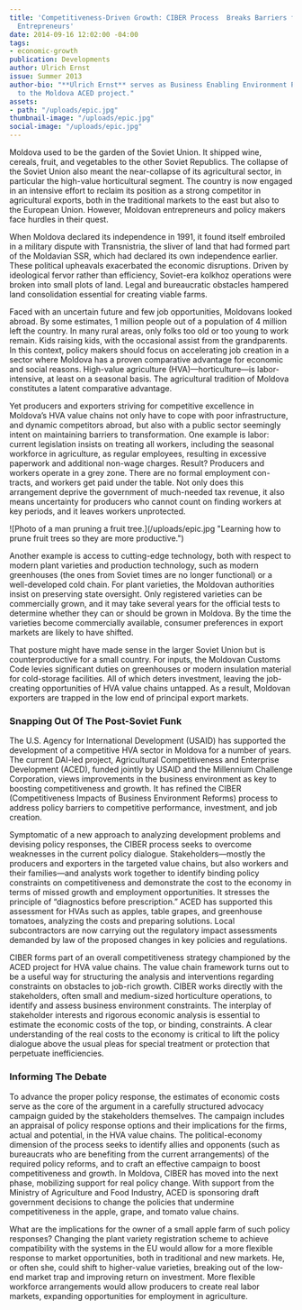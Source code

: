 ```yaml
---
title: 'Competitiveness-Driven Growth: CIBER Process  Breaks Barriers for Moldovan
  Entrepreneurs'
date: 2014-09-16 12:02:00 -04:00
tags:
- economic-growth
publication: Developments
author: Ulrich Ernst
issue: Summer 2013
author-bio: "**Ulrich Ernst** serves as Business Enabling Environment Policy Specialist
  to the Moldova ACED project."
assets:
- path: "/uploads/epic.jpg"
thumbnail-image: "/uploads/epic.jpg"
social-image: "/uploads/epic.jpg"
---
```


<p>Moldova used to be the garden of the Soviet Union. It shipped wine, cereals, fruit, and vegetables to the other Soviet Republics. The collapse of the Soviet Union also meant the near-collapse of its agricultural sector, in particular the high-value horticultural segment. The country is now engaged in an intensive effort to reclaim its position as a strong competitor in agricultural exports, both in the traditional markets to the east but also to the European Union. However, Moldovan entrepreneurs and policy makers face hurdles in their quest.</p>



<p>When Moldova declared its independence in 1991, it found itself embroiled in a military dispute with Transnistria, the sliver of land that had formed part of the Moldavian SSR, which had declared its own independence earlier. These political upheavals exacerbated the economic disruptions. Driven by ideological fervor rather than efficiency, Soviet-era kolkhoz operations were broken into small plots of land. Legal and bureaucratic obstacles hampered land consolidation essential for creating viable farms. </p>
<p>Faced with an uncertain future and few job opportunities, Moldovans looked abroad. By some estimates, 1 million people out of a population of 4 million left the country. In many rural areas, only folks too old or too young to work remain. Kids raising kids, with the occasional assist from the grandparents. In this context, policy makers should focus on accelerating job creation in a sector where Moldova has a proven comparative advantage for economic and social reasons. High-value agriculture (HVA)—horticulture—is labor-intensive, at least on a seasonal basis. The agricultural tradition of Moldova constitutes a latent comparative advantage.</p>
<p>Yet producers and exporters striving for competitive excellence in Moldova’s HVA value chains not only have to cope with poor infrastructure, and dynamic competitors abroad, but also with a public sector seemingly intent on maintaining barriers to transformation. One example is labor: current legislation insists on treating all workers, including the seasonal workforce in agriculture, as regular employees, resulting in excessive paperwork and additional non-wage charges. Result? Producers and workers operate in a grey zone. There are no formal employment con-tracts, and workers get paid under the table. Not only does this arrangement deprive the government of much-needed tax revenue, it also means uncertainty for producers who cannot count on finding workers at key periods, and it leaves workers unprotected.</p>
![Photo of a man pruning a fruit tree.](/uploads/epic.jpg "Learning how to prune fruit trees so they are more productive.") 
<p>Another example is access to cutting-edge technology, both with respect to modern plant varieties and production technology, such as modern greenhouses (the ones from Soviet times are no longer functional) or a well-developed cold chain. For plant varieties, the Moldovan authorities insist on preserving state oversight. Only registered varieties can be commercially grown, and it may take several years for the official tests to determine whether they can or should be grown in Moldova. By the time the varieties become commercially available, consumer preferences in export markets are likely to have shifted.</p>
<p>That posture might have made sense in the larger Soviet Union but is counterproductive for a small country. For inputs, the Moldovan Customs Code levies significant duties on greenhouses or modern insulation material for cold-storage facilities. All of which deters investment, leaving the job-creating opportunities of HVA value chains untapped. As a result, Moldovan exporters are trapped in the low end of principal export markets.</p>
<h3>Snapping Out Of The Post-Soviet Funk</h3>
<p>The U.S. Agency for International Development (USAID) has supported the development of a competitive HVA sector in Moldova for a number of years. The current DAI-led project, Agricultural Competitiveness and Enterprise Development (ACED), funded jointly by USAID and the Millennium Challenge Corporation, views improvements in the business environment as key to boosting competitiveness and growth. It has refined the CIBER (Competitiveness Impacts of Business Environment Reforms) process to address policy barriers to competitive performance, investment, and job creation.</p>
<p>Symptomatic of a new approach to analyzing development problems and devising policy responses, the CIBER process seeks to overcome weaknesses in the current policy dialogue. Stakeholders—mostly the producers and exporters in the targeted value chains, but also workers and their families—and analysts work together to identify binding policy constraints on competitiveness and demonstrate the cost to the economy in terms of missed growth and employment opportunities. It stresses the principle of “diagnostics before prescription.” ACED has supported this assessment for HVAs such as apples, table grapes, and greenhouse tomatoes, analyzing the costs and preparing solutions. Local subcontractors are now carrying out the regulatory impact assessments demanded by law of the proposed changes in key policies and regulations.</p>
<p>CIBER forms part of an overall competitiveness strategy championed by the ACED project for HVA value chains. The value chain framework turns out to be a useful way for structuring the analysis and interventions regarding constraints on obstacles to job-rich growth. CIBER works directly with the stakeholders, often small and medium-sized horticulture operations, to identify and assess business environment constraints. The interplay of stakeholder interests and rigorous economic analysis is essential to estimate the economic costs of the top, or binding, constraints. A clear understanding of the real costs to the economy is critical to lift the policy dialogue above the usual pleas for special treatment or protection that perpetuate inefficiencies.</p>
<h3>Informing The Debate</h3>
<p>To advance the proper policy response, the estimates of economic costs serve as the core of the argument in a carefully structured advocacy campaign guided by the stakeholders themselves. The campaign includes an appraisal of policy response options and their implications for the firms, actual and potential, in the HVA value chains. The political-economy dimension of the process seeks to identify allies and opponents (such as bureaucrats who are benefiting from the current arrangements) of the required policy reforms, and to craft an effective campaign to boost competitiveness and growth. In Moldova, CIBER has moved into the next phase, mobilizing support for real policy change. With support from the Ministry of Agriculture and Food Industry, ACED is sponsoring draft government decisions to change the policies that undermine competitiveness in the apple, grape, and tomato value chains.</p>
<p>What are the implications for the owner of a small apple farm of such policy responses? Changing the plant variety registration scheme to achieve compatibility with the systems in the EU would allow for a more flexible response to market opportunities, both in traditional and new markets. He, or often she, could shift to higher-value varieties, breaking out of the low-end market trap and improving return on investment. More flexible workforce arrangements would allow producers to create real labor markets, expanding opportunities for employment in agriculture.</p>

